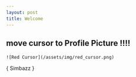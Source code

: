 ```yaml
---
layout: post
title: Welcome
---
```


## move cursor to Profile Picture !!!!

    ![Red Cursor](/assets/img/red_cursor.png)

{ Simbazz }
